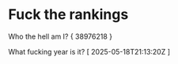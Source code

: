 # Fuck the rankings

Who the hell am I?
{ 38976218 }

What fucking year is it?
[ 2025-05-18T21:13:20Z ]

